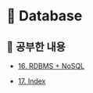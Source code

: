 # 🛜 Database

## 📖 공부한 내용

- [16. RDBMS + NoSQL](https://github.com/NextGen-Coders/CS-Study-2024/tree/main/DB/16_rdbmsAndNosql)

- [17. Index](https://github.com/NextGen-Coders/CS-Study-2024/tree/main/DB/17_index)
